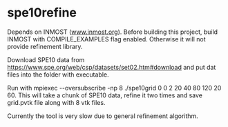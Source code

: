 # spe10refine

Depends on INMOST (www.inmost.org). Before building this project, build INMOST with COMPILE_EXAMPLES flag enabled. Otherwise it will not provide refinement library.

Download SPE10 data from https://www.spe.org/web/csp/datasets/set02.htm#download and put dat files into the folder with executable.

Run with mpiexec --oversubscribe -np 8 ./spe10grid 0 0 2 20 40 80 120 20 60.
This will take a chunk of SPE10 data, refine it two times and save grid.pvtk file along with 8 vtk files.

Currently the tool is very slow due to general refinement algorithm.

